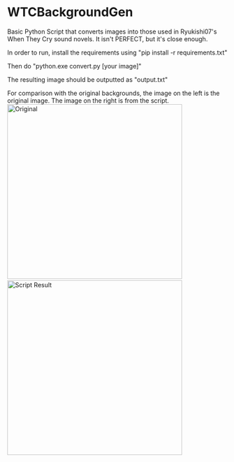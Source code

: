 # WTCBackgroundGen
Basic Python Script that converts images into those used in Ryukishi07's When They Cry sound novels. It isn't PERFECT, but it's close enough.

In order to run, install the requirements using "pip install -r requirements.txt"

Then do "python.exe convert.py [your image]"

The resulting image should be outputted as "output.txt"

For comparison with the original backgrounds, the image on the left is the original image. The image on the right is from the script.
<img src="https://i.imgur.com/zIwo6zY.jpeg" alt="Original" width="400"/>&nbsp;&nbsp;&nbsp;&nbsp;&nbsp;&nbsp;&nbsp;<img src="https://i.imgur.com/Yp7lop6.jpeg" alt="Script Result" width="400"/>